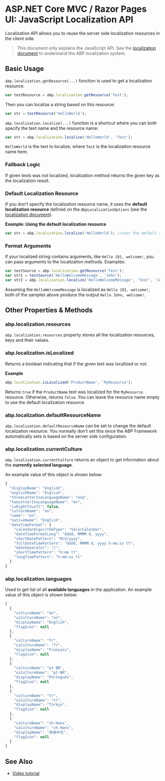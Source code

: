 # ASP.NET Core MVC / Razor Pages UI: JavaScript Localization API

Localization API allows you to reuse the server side localization resources in the client side.

> This document only explains the JavaScript API. See the [localization document](../../../fundamentals/localization.md) to understand the ABP localization system.

## Basic Usage

`abp.localization.getResource(...)` function is used to get a localization resource:

````js
var testResource = abp.localization.getResource('Test');
````

Then you can localize a string based on this resource:

````js
var str = testResource('HelloWorld');
````

`abp.localization.localize(...)` function is a shortcut where you can both specify the text name and the resource name:

````js
var str = abp.localization.localize('HelloWorld', 'Test');
````

`HelloWorld` is the text to localize, where `Test` is the localization resource name here.

### Fallback Logic

If given texts was not localized, localization method returns the given key as the localization result.

### Default Localization Resource

If you don't specify the localization resource name, it uses the **default localization resource** defined on the `AbpLocalizationOptions` (see the [localization document](../../../fundamentals/localization.md)).

**Example: Using the default localization resource**

````js
var str = abp.localization.localize('HelloWorld'); //uses the default resource
````

### Format Arguments

If your localized string contains arguments, like `Hello {0}, welcome!`, you can pass arguments to the localization methods. Examples:

````js
var testSource = abp.localization.getResource('Test');
var str1 = testSource('HelloWelcomeMessage', 'John');
var str2 = abp.localization.localize('HelloWelcomeMessage', 'Test', 'John');
````

Assuming the `HelloWelcomeMessage` is localized as `Hello {0}, welcome!`, both of the samples above produce the output `Hello John, welcome!`.

## Other Properties & Methods

### abp.localization.resources

`abp.localization.resources` property stores all the localization resources, keys and their values.

### abp.localization.isLocalized

Returns a boolean indicating that if the given text was localized or not.

**Example**

````js
abp.localization.isLocalized('ProductName', 'MyResource');
````

Returns `true` if the `ProductName` text was localized for the `MyResource` resource. Otherwise, returns `false`. You can leave the resource name empty to use the default localization resource.

### abp.localization.defaultResourceName

`abp.localization.defaultResourceName` can be set to change the default localization resource. You normally don't set this since the ABP Framework automatically sets is based on the server side configuration.

### abp.localization.currentCulture

`abp.localization.currentCulture` returns an object to get information about the **currently selected language**.

An example value of this object is shown below:

````js
{
  "displayName": "English",
  "englishName": "English",
  "threeLetterIsoLanguageName": "eng",
  "twoLetterIsoLanguageName": "en",
  "isRightToLeft": false,
  "cultureName": "en",
  "name": "en",
  "nativeName": "English",
  "dateTimeFormat": {
    "calendarAlgorithmType": "SolarCalendar",
    "dateTimeFormatLong": "dddd, MMMM d, yyyy",
    "shortDatePattern": "M/d/yyyy",
    "fullDateTimePattern": "dddd, MMMM d, yyyy h:mm:ss tt",
    "dateSeparator": "/",
    "shortTimePattern": "h:mm tt",
    "longTimePattern": "h:mm:ss tt"
  }
}
````

### abp.localization.languages

Used to get list of all **available languages** in the application. An example value of this object is shown below:

````js
[
  {
    "cultureName": "en",
    "uiCultureName": "en",
    "displayName": "English",
    "flagIcon": null
  },
  {
    "cultureName": "fr",
    "uiCultureName": "fr",
    "displayName": "Français",
    "flagIcon": null
  },
  {
    "cultureName": "pt-BR",
    "uiCultureName": "pt-BR",
    "displayName": "Português",
    "flagIcon": null
  },
  {
    "cultureName": "tr",
    "uiCultureName": "tr",
    "displayName": "Türkçe",
    "flagIcon": null
  },
  {
    "cultureName": "zh-Hans",
    "uiCultureName": "zh-Hans",
    "displayName": "简体中文",
    "flagIcon": null
  }
]
````

## See Also

* [Video tutorial](https://abp.io/video-courses/essentials/localization)
